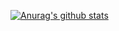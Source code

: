 [![Anurag's github stats](https://github-readme-stats.vercel.app/api?username=StormTian)](https://github.com/anuraghazra/github-readme-stats)
